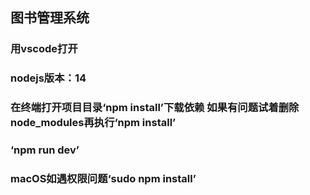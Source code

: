 ## 图书管理系统
### 用vscode打开
### nodejs版本：14 
### 在终端打开项目目录‘npm install’下载依赖 如果有问题试着删除node_modules再执行‘npm install’
### ‘npm run dev’
### macOS如遇权限问题‘sudo npm install’